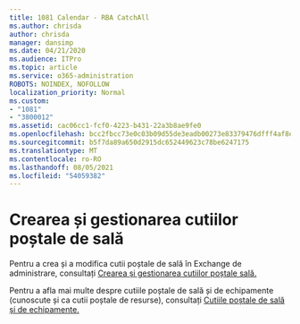```yaml
---
title: 1081 Calendar - RBA CatchAll
ms.author: chrisda
author: chrisda
manager: dansimp
ms.date: 04/21/2020
ms.audience: ITPro
ms.topic: article
ms.service: o365-administration
ROBOTS: NOINDEX, NOFOLLOW
localization_priority: Normal
ms.custom:
- "1081"
- "3800012"
ms.assetid: cac06cc1-fcf0-4223-b431-22a3b8ae9fe0
ms.openlocfilehash: bcc2fbcc73e0c03b09d55de3eadb00273e83379476dfff4af8e2c758c91230d5
ms.sourcegitcommit: b5f7da89a650d2915dc652449623c78be6247175
ms.translationtype: MT
ms.contentlocale: ro-RO
ms.lasthandoff: 08/05/2021
ms.locfileid: "54059382"
---
```

# <a name="create-and-manage-room-mailboxes"></a>Crearea și gestionarea cutiilor poștale de sală

Pentru a crea și a modifica cutii poștale de sală în Exchange de administrare, consultați [Crearea și gestionarea cutiilor poștale sală.](https://docs.microsoft.com/Exchange/recipients/room-mailboxes)

Pentru a afla mai multe despre cutiile poștale de sală și de echipamente (cunoscute și ca cutii poștale de resurse), consultați [Cutiile poștale de sală și de echipamente.](https://docs.microsoft.com/microsoft-365/admin/manage/room-and-equipment-mailboxes)
